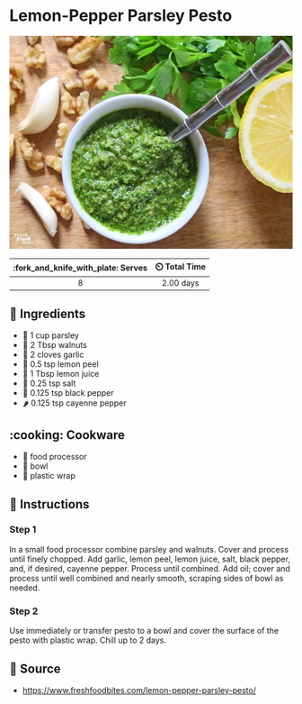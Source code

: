 # Lemon-Pepper Parsley Pesto

![](../assets/images/lemon-pepper-parsley-pesto.jpg)

| :fork_and_knife_with_plate: Serves | :timer_clock: Total Time |
|:----------------------------------:|:-----------------------: |
| 8 | 2.00 days |

## :salt: Ingredients

- :seedling: 1 cup parsley
- :chestnut: 2 Tbsp walnuts
- :garlic: 2 cloves garlic
- :lemon: 0.5 tsp lemon peel
- :lemon: 1 Tbsp lemon juice
- :salt: 0.25 tsp salt
- :salt: 0.125 tsp black pepper
- :hot_pepper: 0.125 tsp cayenne pepper

## :cooking: Cookware

- :tropical_drink: food processor
- :bowl_with_spoon: bowl
- :candy: plastic wrap

## :pencil: Instructions

### Step 1

In a small food processor combine parsley and walnuts. Cover and process until finely chopped. Add garlic, lemon peel, lemon juice, salt, black pepper, and, if desired, cayenne pepper. Process until combined. Add oil; cover and process until well combined and nearly smooth, scraping sides of bowl as needed.

### Step 2

Use immediately or transfer pesto to a bowl and cover the surface of the pesto with plastic wrap. Chill up to 2 days.

## :link: Source
- https://www.freshfoodbites.com/lemon-pepper-parsley-pesto/
